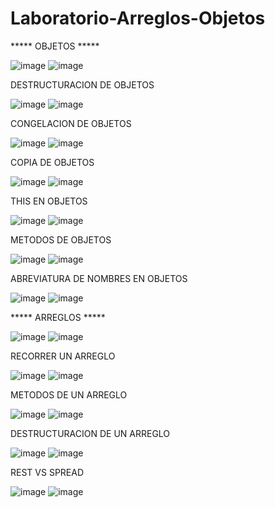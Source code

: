 # Laboratorio-Arreglos-Objetos

*****   OBJETOS   *****

![image](https://github.com/DavidPK8/Laboratorio-Arreglos-Objetos/assets/127541791/84766f4a-f033-48aa-85db-e1e3cfee8be7)
![image](https://github.com/DavidPK8/Laboratorio-Arreglos-Objetos/assets/127541791/1c1ce442-50df-496c-b06d-4c91d95fcd8a)

DESTRUCTURACION DE OBJETOS

![image](https://github.com/DavidPK8/Laboratorio-Arreglos-Objetos/assets/127541791/cfba83db-52ae-4908-8767-1ebc48caeb4b)
![image](https://github.com/DavidPK8/Laboratorio-Arreglos-Objetos/assets/127541791/4466c843-78cb-4f2c-97b6-86fe0b158e5d)

CONGELACION DE OBJETOS

![image](https://github.com/DavidPK8/Laboratorio-Arreglos-Objetos/assets/127541791/f200b626-ed86-40ff-a275-20e6a1001ae3)
![image](https://github.com/DavidPK8/Laboratorio-Arreglos-Objetos/assets/127541791/ed24b22f-d464-4fcd-a8c3-485abdba84a4)

COPIA DE OBJETOS

![image](https://github.com/DavidPK8/Laboratorio-Arreglos-Objetos/assets/127541791/3c06d3ae-2a8a-460d-bea8-e152eb212ca5)
![image](https://github.com/DavidPK8/Laboratorio-Arreglos-Objetos/assets/127541791/96e84a3f-98ea-4e51-af0f-ae6ec15badd8)

THIS EN OBJETOS

![image](https://github.com/DavidPK8/Laboratorio-Arreglos-Objetos/assets/127541791/6fec6b71-e6aa-4145-9cc8-d27d90eca878)
![image](https://github.com/DavidPK8/Laboratorio-Arreglos-Objetos/assets/127541791/3026a0aa-06b6-451d-b3ad-5f9642f43120)

METODOS DE OBJETOS

![image](https://github.com/DavidPK8/Laboratorio-Arreglos-Objetos/assets/127541791/346c7f15-e222-45ae-b7ce-177a56ba683a)
![image](https://github.com/DavidPK8/Laboratorio-Arreglos-Objetos/assets/127541791/e3b195b7-4806-4a0f-b7d1-b7683ad4cb4a)

ABREVIATURA DE NOMBRES EN OBJETOS

![image](https://github.com/DavidPK8/Laboratorio-Arreglos-Objetos/assets/127541791/fd31af60-4e1e-4b88-abc0-817cc229d1bd)
![image](https://github.com/DavidPK8/Laboratorio-Arreglos-Objetos/assets/127541791/f7b2e3d6-8d09-428d-abe2-e3f6db934427)

*****   ARREGLOS   *****

![image](https://github.com/DavidPK8/Laboratorio-Arreglos-Objetos/assets/127541791/50f8ee7c-9871-4730-b280-8ca03d158edc)
![image](https://github.com/DavidPK8/Laboratorio-Arreglos-Objetos/assets/127541791/8c14b37e-5e7d-4c16-8bc9-9b9a5c13efeb)

RECORRER UN ARREGLO

![image](https://github.com/DavidPK8/Laboratorio-Arreglos-Objetos/assets/127541791/1c2f2538-14e3-4d74-90df-c4bd416cc4aa)
![image](https://github.com/DavidPK8/Laboratorio-Arreglos-Objetos/assets/127541791/4a26a23d-0941-44ae-b28d-9dace24ad30b)

METODOS DE UN ARREGLO

![image](https://github.com/DavidPK8/Laboratorio-Arreglos-Objetos/assets/127541791/150f7ed0-ab3b-4a81-9b7d-6aa558cec01e)
![image](https://github.com/DavidPK8/Laboratorio-Arreglos-Objetos/assets/127541791/9ac31d99-484e-4cb1-b96d-72366ceb3bdf)

DESTRUCTURACION DE UN ARREGLO

![image](https://github.com/DavidPK8/Laboratorio-Arreglos-Objetos/assets/127541791/6dadc36f-e622-4dad-b080-123c8691f0e0)
![image](https://github.com/DavidPK8/Laboratorio-Arreglos-Objetos/assets/127541791/8aad1b94-107b-4dba-89da-ae7e3326020c)

REST VS SPREAD

![image](https://github.com/DavidPK8/Laboratorio-Arreglos-Objetos/assets/127541791/ae1650ab-27b7-4d4c-9580-19314b2d51bc)
![image](https://github.com/DavidPK8/Laboratorio-Arreglos-Objetos/assets/127541791/691b228f-2ac4-4229-94ee-4ebaad39cd1a)
